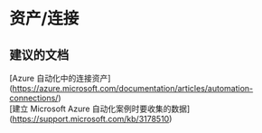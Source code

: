 
<properties
    pageTitle="assets/connection"
    description="32501535Assetsconnection"
    service="microsoft.automation"
    resource="automationaccounts"
    authors="adoyle"
    displayorder=""
    selfHelpType="generic"
    supportTopicIds="32501535"
    resourceTags=""
    productPesIds="15607"
    cloudEnvironments="public"
/>


# 资产/连接


## **建议的文档**
[Azure 自动化中的连接资产] (https://azure.microsoft.com/documentation/articles/automation-connections/) <br>
[建立 Microsoft Azure 自动化案例时要收集的数据] (https://support.microsoft.com/kb/3178510)


<!--HONumber=Aug16_HO3-->


